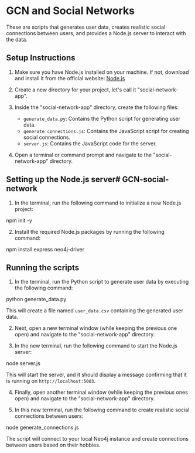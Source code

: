 # GCN and Social Networks

These are scripts  that generates user data, creates realistic social connections between users, and provides a Node.js server to 
interact with the data.

## Setup Instructions

1. Make sure you have Node.js installed on your machine. If not, download and install it from the official website: 
[Node.js](https://nodejs.org)

2. Create a new directory for your project, let's call it "social-network-app".

3. Inside the "social-network-app" directory, create the following files:
   - `generate_data.py`: Contains the Python script for generating user data.
   - `generate_connections.js`: Contains the JavaScript script for creating social connections.
   - `server.js`: Contains the JavaScript code for the server.

4. Open a terminal or command prompt and navigate to the "social-network-app" directory.

## Setting up the Node.js server# GCN-social-network

1. In the terminal, run the following command to initialize a new Node.js project:

npm init -y

2. Install the required Node.js packages by running the following command:

npm install express neo4j-driver

## Running the scripts

1. In the terminal, run the Python script to generate user data by executing the following command:

python generate_data.py

This will create a file named `user_data.csv` containing the generated user data.

2. Next, open a new terminal window (while keeping the previous one open) and navigate to the "social-network-app" directory.

3. In the new terminal, run the following command to start the Node.js server:

node server.js

This will start the server, and it should display a message confirming that it is running on `http://localhost:5003`.

4. Finally, open another terminal window (while keeping the previous ones open) and navigate to the "social-network-app" directory.

5. In this new terminal, run the following command to create realistic social connections between users:

node generate_connections.js

The script will connect to your local Neo4j instance and create connections between users based on their hobbies.


